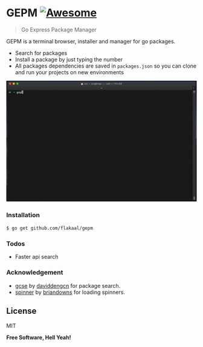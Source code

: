 # GEPM [![Awesome](https://camo.githubusercontent.com/c9addde68ccb46540ce442b838a6a1617a5d7050/68747470733a2f2f696d672e736869656c64732e696f2f62616467652f636f7665726167652d38302532352d79656c6c6f77677265656e2e7376673f6d61784167653d32353932303030)](https://github.com/flakaal/gepm)
> Go Express Package Manager


GEPM is a terminal browser, installer and manager for go packages.

  - Search for packages
  - Install a package by just typing the number
  - All packages dependencies are saved in ```packages.json``` so you can clone and run your projects on new environments

<p align="center">
  <img src="preview.gif"/>
</p>


### Installation

```sh
$ go get github.com/flakaal/gepm
```

### Todos

 - Faster api search

### Acknowledgement
 - <a href="https://github.com/daviddengcn/gcse">gcse</a> by <a href="https://github.com/daviddengcn">daviddengcn</a> for package search.
 - <a href="https://github.com/briandowns/spinner">spinner</a> by <a href="https://github.com/briandowns">briandowns</a>  for loading spinners.

License
----

MIT


**Free Software, Hell Yeah!**
